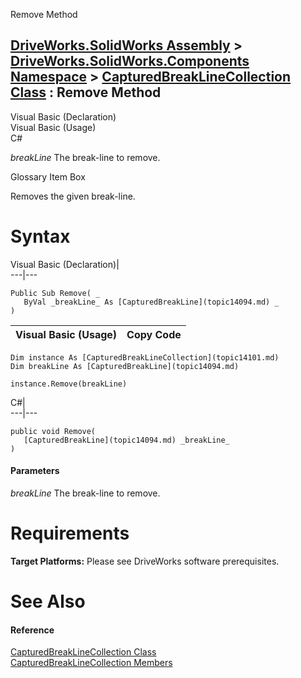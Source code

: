 Remove Method   
  
[DriveWorks.SolidWorks Assembly](topic13342.md) > [DriveWorks.SolidWorks.Components Namespace](topic13925.md) > [CapturedBreakLineCollection Class](topic14101.md) : Remove Method  
---  
  
Visual Basic (Declaration)    
Visual Basic (Usage)    
C# 

_breakLine_
    The break-line to remove.

Glossary Item Box

Removes the given break-line. 

# Syntax

Visual Basic (Declaration)|   
---|---  
      
    
    Public Sub Remove( _
       ByVal _breakLine_ As [CapturedBreakLine](topic14094.md) _
    )   
  
Visual Basic (Usage)| Copy Code  
---|---  
      
    
    Dim instance As [CapturedBreakLineCollection](topic14101.md)
    Dim breakLine As [CapturedBreakLine](topic14094.md)
     
    instance.Remove(breakLine)  
  
C#|   
---|---  
      
    
    public void Remove( 
       [CapturedBreakLine](topic14094.md) _breakLine_
    )  
  
#### Parameters

 _breakLine_
    The break-line to remove.

# Requirements

**Target Platforms:** Please see DriveWorks software prerequisites.

# See Also

#### Reference

[CapturedBreakLineCollection Class](topic14101.md)   
[CapturedBreakLineCollection Members](topic14102.md)


